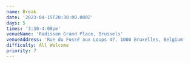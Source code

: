 ```yaml
---
name: Break
date: '2023-04-15T20:30:00.000Z'
days: 5
times: '3:30-4:00pm'
venueName: 'Radisson Grand Place, Brussels'
venueAddress: 'Rue du Fossé aux Loups 47, 1000 Bruxelles, Belgium'
difficulty: All Welcome
priority: 7
---
```








